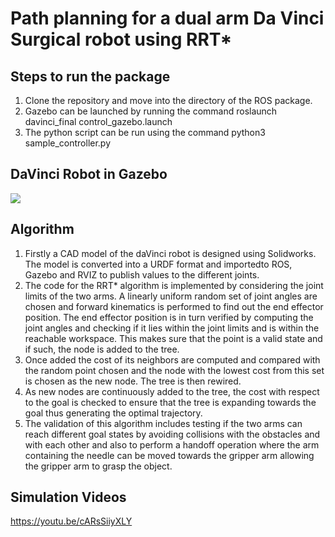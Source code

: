 # Path planning for a dual arm Da Vinci Surgical robot using RRT*

## Steps to run the package
1. Clone the repository and move into the directory of the ROS package. 
2. Gazebo can be launched by running the command roslaunch davinci_final control_gazebo.launch
3. The python script can be run using the command python3 sample_controller.py

## DaVinci Robot in Gazebo
<img src="https://github.com/jayesh68/RRT-DAVINCI-SURGICAL-ROBOT-/blob/main/Screenshot%20from%202022-03-04%2011-45-48.png"/>

## Algorithm
1. Firstly a CAD model of the daVinci robot is designed using Solidworks. The model is converted into a URDF format and importedto ROS, Gazebo and RVIZ to publish values to the different joints. 
2. The code for the RRT* algorithm is implemented by considering the joint limits of the two arms. A linearly uniform random set of joint angles are chosen and forward kinematics is performed to find out the end effector position. The end effector position is in turn verified by computing the joint angles and checking if it lies within the joint limits and is within the reachable workspace. This makes sure that the point is a valid state and if such, the node
is added to the tree. 
3. Once added the cost of its neighbors are computed and compared with the random point chosen and the node with the lowest cost from this set is chosen as
the new node. The tree is then rewired. 
4. As new nodes are continuously added to the tree, the cost with respect to the goal is checked to ensure that the tree is expanding towards the goal thus generating the optimal trajectory. 
5. The validation of this algorithm includes testing if the two arms can reach different goal states by avoiding collisions with the obstacles and with each other and also to perform a handoff operation where the arm containing the needle can be moved towards the gripper arm allowing the gripper arm to grasp the object. 

## Simulation Videos
https://youtu.be/cARsSiiyXLY
